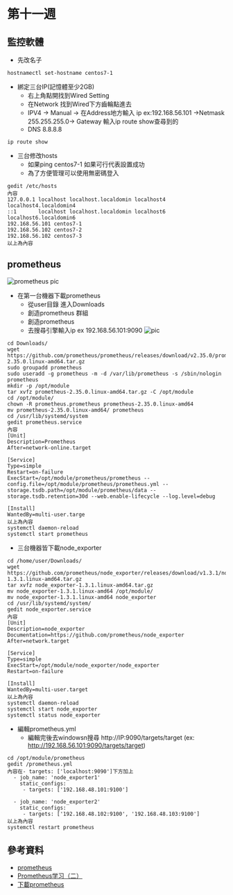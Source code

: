 # 第十一週
## 監控軟體
* 先改名子 
```
hostnamectl set-hostname centos7-1
```
* 綁定三台IP(記憶體至少2GB)
    * 右上角點開找到Wired Setting
    * 在Network 找到Wired下方齒輪點進去
    * IPV4 -> Manual -> 在Address地方輸入 ip ex:192.168.56.101 ->Netmask 255.255.255.0-> Gateway 輸入ip route show查尋到的
    * DNS 8.8.8.8
```
ip route show
```
* 三台修改hosts
    * 如果ping centos7-1 如果可行代表設置成功
    * 為了方便管理可以使用無密碼登入
```
gedit /etc/hosts
內容
127.0.0.1 localhost localhost.localdomin localhost4  localhost4.localdomin4
::1       localhost localhost.localdomin localhost6  localhost6.localdomin6
192.168.56.101 centos7-1
192.168.56.102 centos7-2
192.168.56.102 centos7-3
以上為內容
```
## prometheus

![prometheus pic]()

* 在第一台機器下載prometheus
    * 從user目錄 進入Downloads
    * 創造prometheus 群組
    * 創造prometheus
    * 去搜尋引擎輸入ip ex 192.168.56.101:9090
    ![pic]()

```
cd Downloads/
wget https://github.com/prometheus/prometheus/releases/download/v2.35.0/prometheus-2.35.0.linux-amd64.tar.gz
sudo groupadd prometheus
sudo useradd -g prometheus -m -d /var/lib/prometheus -s /sbin/nologin prometheus
mkdir -p /opt/module
tar xvfz prometheus-2.35.0.linux-amd64.tar.gz -C /opt/module
cd /opt/module/
chown -R prometheus.prometheus prometheus-2.35.0.linux-amd64
mv prometheus-2.35.0.linux-amd64/ prometheus
cd /usr/lib/systemd/system
gedit prometheus.service
內容
[Unit]
Description=Prometheus
After=network-online.target

[Service]
Type=simple
Restart=on-failure
ExecStart=/opt/module/prometheus/prometheus --config.file=/opt/module/prometheus/prometheus.yml --storage.tsdb.path=/opt/module/prometheus/data --storage.tsdb.retention=30d --web.enable-lifecycle --log.level=debug

[Install]
WantedBy=multi-user.targe
以上為內容
systemctl daemon-reload
systemctl start prometheus

```
* 三台機器皆下載node_exporter
```
cd /home/user/Downloads/
wget https://github.com/prometheus/node_exporter/releases/download/v1.3.1/node_exporter-1.3.1.linux-amd64.tar.gz
tar xvfz node_exporter-1.3.1.linux-amd64.tar.gz
mv node_exporter-1.3.1.linux-amd64 /opt/module/
mv node_exporter-1.3.1.linux-amd64 node_exporter
cd /usr/lib/systemd/system/
gedit node_exporter.service
內容
[Unit]
Description=node_exporter
Documentation=https://github.com/prometheus/node_exporter
After=network.target
 
[Service]
Type=simple
ExecStart=/opt/module/node_exporter/node_exporter
Restart=on-failure

[Install]
WantedBy=multi-user.target
以上為內容
systemctl daemon-reload
systemctl start node_exporter
systemctl status node_exporter
```
* 編輯prometheus.yml
    * 編輯完後去windowsn搜尋 http://IP:9090/targets/target (ex: http://192.168.56.101:9090/targets/target) 
```
cd /opt/module/prometheus
gedit /prometheus.yml
內容在- targets: ['localhost:9090']下方加上
  - job_name: 'node_exporter1'
    static_configs:
     - targets: ['192.168.48.101:9100']

  - job_name: 'node_exporter2'
    static_configs:
     - targets: ['192.168.48.102:9100', '192.168.48.103:9100']
以上為內容
systemctl restart prometheus
```

## 參考資料
* [prometheus](https://iter01.com/515175.html)
* [Prometheus学习（二）](https://www.codeleading.com/article/10525895320/)
* [下載prometheus](https://prometheus.io/download/)
